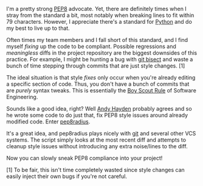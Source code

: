 I'm a pretty strong [PEP8](http://legacy.python.org/dev/peps/pep-0008/)
advocate. Yet, there are definitely times when I stray from the standard a
bit, most notably when breaking lines to fit within 79 characters.  However, I
appreciate there's a standard for [Python](http://python.org) and do my best to
live up to that.

Often times my team members and I fall short of this standard, and I find
myself *fixing* up the code to be compliant.  Possible regressions and
*meaningless* diffs in the project repository are the biggest downsides of this
practice.  For example, I might be hunting a bug with
[git bisect](https://www.kernel.org/pub/software/scm/git/docs/git-bisect.html)
and waste a bunch of time stepping through commits that are just style changes.
[1]

The ideal situation is that style *fixes* only occur when you're already
editing a specific section of code.  Thus, you don't have a bunch of commits
that are *purely* syntax tweaks.  This is essentially the
[Boy Scout Rule](http://programmer.97things.oreilly.com/wiki/index.php/The_Boy_Scout_Rule) of Software Engineering.

Sounds like a good idea, right? Well [Andy Hayden](https://github.com/hayd)
probably agrees and so he wrote some code to do just that, fix PEP8 style
issues around already modified code.  Enter
[pep8radius](https://github.com/hayd/pep8radius).

It's a great idea, and pep8radius plays nicely with [git](http://git-scm.com/)
and several other VCS systems.  The script simply looks at the most recent diff
and attempts to cleanup style issues without introducing any extra noise/lines
to the diff.

Now you can slowly sneak PEP8 compliance into your project!

[1] To be fair, this isn't time completely wasted since style changes can
    easily inject their own bugs if you're not careful.
